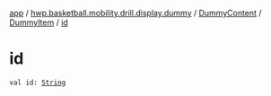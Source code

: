 [app](../../../index.md) / [hwp.basketball.mobility.drill.display.dummy](../../index.md) / [DummyContent](../index.md) / [DummyItem](index.md) / [id](.)

# id

`val id: `[`String`](https://kotlinlang.org/api/latest/jvm/stdlib/kotlin/-string/index.html)
